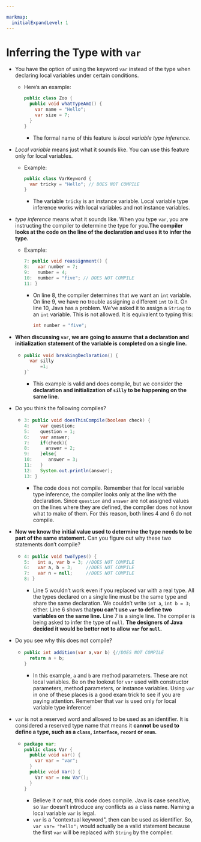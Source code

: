 ```yaml
---

markmap:
  initialExpandLevel: 1
---
```

# **Inferring the Type with `var`**
- You have the option of using the keyword `var` instead of the 
type when declaring local variables under certain conditions.
  - Here’s an example:
      ```java
      public class Zoo {
        public void whatTypeAmI() {
          var name = "Hello";
          var size = 7;
        }
      }
      ```
      - The formal name of this feature is _local variable type inference_.
- _Local variable_ means just what it sounds like. You can use 
this feature only for local variables.
  - Example:
    ```java
    public class VarKeyword {
      var tricky = "Hello"; // DOES NOT COMPILE
    }
    ```
    - The variable `tricky` is an instance variable. Local variable type 
    inference works with local variables and not instance variables.
- _type inference_ means what it sounds like. When you type
 `var`, you are instructing the compiler to determine the type
  for you.**The compiler looks at the code on the line of 
  the declaration and uses it to infer the type.**
    - Example:
      ```java
      7: public void reassignment() {
      8:   var number = 7;
      9:   number = 4;
      10:  number = "five"; // DOES NOT COMPILE
      11: }
      ```
      - On line 8, the compiler determines that we want an `int` 
      variable. On line 9, we have no trouble assigning a
      different `int` to it. On line 10, Java has a problem. We’ve 
      asked it to assign a `String` to an `int` variable. This is not
      allowed. It is equivalent to typing this:
        ```java
        int number = "five";
        ```
- **When discussing `var`, we are going to assume that a
declaration and initialization statement of the variable
is completed on a single line.**
  - ```java
    public void breakingDeclaration() {
      var silly
          =1;
    }`
    ```
    - This example is valid and does compile, but we consider the
    **declaration and initialization of `silly` to be happening on 
    the same line**.
- Do you think the following compiles?
  -   ```java
      3: public void doesThisCompile(boolean check) {
      4:    var question;
      5:    question = 1;
      6:    var answer;
      7:    if(check){
      8:      answer = 2;
      9:    }else{
      10:      answer = 3;
      11:   }
      12:   System.out.println(answer);
      13: }
      ```
      - The code does not compile. Remember that for local variable type inference, the 
      compiler looks only at the line with the declaration. Since `question` and `answer` 
      are not assigned values on the lines where they are defined, the compiler does not
       know what to make of them. For this reason, both lines 4 and 6 do not compile.
- **Now we know the initial value used to determine the
 type needs to be part of the same statement.** Can you
figure out why these two statements don’t compile?
  - ```java
    4: public void twoTypes() {
    5:   int a, var b = 3; //DOES NOT COMPILE
    6:   var a, b = 3;     //DOES NOT COMPILE
    7:   var n = null;     //DOES NOT COMPILE
    8: }
    ```
    - Line 5 wouldn’t work even if you replaced var with a real type. All the 
    types declared on a single line must be the same type and share the 
    same declaration. We couldn’t write `int a`, `int b = 3;` either.
    Line 6 shows that**you can’t use `var` to define two variables on the
    same line.**
    Line 7 is a single line. The compiler is being asked to infer the type
    of `null`. **The designers of Java decided it would be better not to 
    allow `var` for `null`.**
- Do you see why this does not compile?
  - ```java
    public int addition(var a,var b) {//DOES NOT COMPILE
      return a + b;
    }
    ```
    - In this example, `a` and `b` are method parameters. These are not local
    variables. Be on the lookout for `var` used with constructor parameters, 
    method parameters, or instance variables. Using `var` in one of these
    places is a good exam trick to see if you are paying attention. Remember 
    that `var` is used only for local variable type inference!
- `var` is not a reserved word and allowed to be used as an
identifier. It is considered a reserved type name that  means 
it **cannot be used to define a type, such as a `class`,
`interface`, `record` or `enum`.**
  
  - ```java
    package var;
    public class Var {
      public void var() {
        var var = "var";
      }
      public void Var() {
        Var var = new Var();
      }
    }
    ```
    - Believe it or not, this code does compile. Java is case sensitive, so `Var` doesn’t 
    introduce any conflicts as a class name. Naming a local variable `var` is legal.
    - `var` is a "contextual keyword", then can be used as identifier. So, `var var= "hello";` 
    would actually be a valid statement because the first `var` will be replaced with 
    `String` by the compiler.